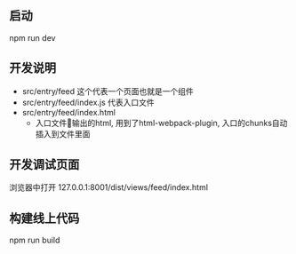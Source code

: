 ## 启动
npm run dev

## 开发说明
- src/entry/feed 这个代表一个页面也就是一个组件
- src/entry/feed/index.js 代表入口文件
- src/entry/feed/index.html
    - 入口文件输出的html, 用到了html-webpack-plugin, 入口的chunks自动插入到文件里面

## 开发调试页面
浏览器中打开 127.0.0.1:8001/dist/views/feed/index.html


## 构建线上代码
npm run build